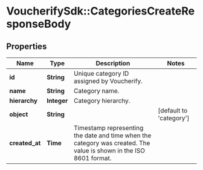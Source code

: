 # VoucherifySdk::CategoriesCreateResponseBody

## Properties

| Name | Type | Description | Notes |
| ---- | ---- | ----------- | ----- |
| **id** | **String** | Unique category ID assigned by Voucherify. |  |
| **name** | **String** | Category name. |  |
| **hierarchy** | **Integer** | Category hierarchy. |  |
| **object** | **String** |  | [default to &#39;category&#39;] |
| **created_at** | **Time** | Timestamp representing the date and time when the category was created. The value is shown in the ISO 8601 format. |  |

